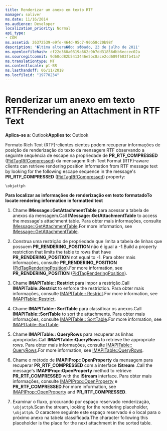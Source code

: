 ```yaml
---
title: Renderizar um anexo em texto RTF
manager: soliver
ms.date: 11/16/2014
ms.audience: Developer
localization_priority: Normal
api_type:
- COM
ms.assetid: 26372539-e9fe-464d-95c7-90b58c20b98f
description: '�ltima altera��o: s�bado, 23 de julho de 2011'
ms.openlocfilehash: cf22e360a0319a662c9b7dd31856dbb6eccec02a
ms.sourcegitcommit: 9d60cd82b5413446e5bc8ace2cd689f683fb41a7
ms.translationtype: MT
ms.contentlocale: pt-BR
ms.lasthandoff: 06/11/2018
ms.locfileid: "19770234"
---
```

# <a name="rendering-an-attachment-in-rtf-text"></a><span data-ttu-id="5b041-103">Renderizar um anexo em texto RTF</span><span class="sxs-lookup"><span data-stu-id="5b041-103">Rendering an Attachment in RTF Text</span></span>

  
  
<span data-ttu-id="5b041-104">**Aplica-se a**: Outlook</span><span class="sxs-lookup"><span data-stu-id="5b041-104">**Applies to**: Outlook</span></span> 
  
<span data-ttu-id="5b041-105">Formato Rich Text (RTF)-clientes cientes podem recuperar informações de posição de renderização do texto da mensagem RTF observando a seguinte sequência de escape na propriedade de **PR_RTF_COMPRESSED** ([PidTagRtfCompressed](pidtagrtfcompressed-canonical-property.md)) da mensagem:</span><span class="sxs-lookup"><span data-stu-id="5b041-105">Rich Text Format (RTF)-aware clients can retrieve rendering position information from RTF message text by looking for the following escape sequence in the message's **PR_RTF_COMPRESSED** ([PidTagRtfCompressed](pidtagrtfcompressed-canonical-property.md)) property:</span></span>
  
 `\objattph`
  
 <span data-ttu-id="5b041-106">**Para localizar as informações de renderização em texto formatado**</span><span class="sxs-lookup"><span data-stu-id="5b041-106">**To locate rendering information in formatted text**</span></span>
  
1. <span data-ttu-id="5b041-107">Chame **IMessage::GetAttachmentTable** para acessar a tabela de anexos da mensagem.</span><span class="sxs-lookup"><span data-stu-id="5b041-107">Call **IMessage::GetAttachmentTable** to access the message's attachment table.</span></span> <span data-ttu-id="5b041-108">Para obter mais informações, consulte [IMessage::GetAttachmentTable](imessage-getattachmenttable.md).</span><span class="sxs-lookup"><span data-stu-id="5b041-108">For more information, see [IMessage::GetAttachmentTable](imessage-getattachmenttable.md).</span></span>
    
2. <span data-ttu-id="5b041-109">Construa uma restrição de propriedade que limita a tabela de linhas que possuem **PR_RENDERING_POSITION** não é igual a -1.</span><span class="sxs-lookup"><span data-stu-id="5b041-109">Build a property restriction that limits the table to rows that have **PR_RENDERING_POSITION** not equal to -1.</span></span> <span data-ttu-id="5b041-110">Para obter mais informações, consulte **PR_RENDERING_POSITION** ([PidTagRenderingPosition](pidtagrenderingposition-canonical-property.md)).</span><span class="sxs-lookup"><span data-stu-id="5b041-110">For more information, see **PR_RENDERING_POSITION** ([PidTagRenderingPosition](pidtagrenderingposition-canonical-property.md)).</span></span>
    
3. <span data-ttu-id="5b041-111">Chame **IMAPITable:: Restrict** para impor a restrição.</span><span class="sxs-lookup"><span data-stu-id="5b041-111">Call **IMAPITable::Restrict** to enforce the restriction.</span></span> <span data-ttu-id="5b041-112">Para obter mais informações, consulte [IMAPITable:: Restrict](imapitable-restrict.md).</span><span class="sxs-lookup"><span data-stu-id="5b041-112">For more information, see [IMAPITable::Restrict](imapitable-restrict.md).</span></span>
    
4. <span data-ttu-id="5b041-113">Chame **IMAPITable:: SortTable** para classificar os anexos.</span><span class="sxs-lookup"><span data-stu-id="5b041-113">Call **IMAPITable::SortTable** to sort the attachments.</span></span> <span data-ttu-id="5b041-114">Para obter mais informações, consulte [IMAPITable:: SortTable](imapitable-sorttable.md).</span><span class="sxs-lookup"><span data-stu-id="5b041-114">For more information, see [IMAPITable::SortTable](imapitable-sorttable.md).</span></span>
    
5. <span data-ttu-id="5b041-115">Chame **IMAPITable:: QueryRows** para recuperar as linhas apropriadas.</span><span class="sxs-lookup"><span data-stu-id="5b041-115">Call **IMAPITable::QueryRows** to retrieve the appropriate rows.</span></span> <span data-ttu-id="5b041-116">Para obter mais informações, consulte [IMAPITable:: QueryRows](imapitable-queryrows.md).</span><span class="sxs-lookup"><span data-stu-id="5b041-116">For more information, see [IMAPITable::QueryRows](imapitable-queryrows.md).</span></span>
    
6. <span data-ttu-id="5b041-117">Chame o método de **IMAPIProp::OpenProperty** da mensagem para recuperar **PR_RTF_COMPRESSED** com a interface **IStream** .</span><span class="sxs-lookup"><span data-stu-id="5b041-117">Call the message's **IMAPIProp::OpenProperty** method to retrieve **PR_RTF_COMPRESSED** with the **IStream** interface.</span></span> <span data-ttu-id="5b041-118">Para obter mais informações, consulte [IMAPIProp::OpenProperty](imapiprop-openproperty.md) e **PR_RTF_COMPRESSED**.</span><span class="sxs-lookup"><span data-stu-id="5b041-118">For more information, see [IMAPIProp::OpenProperty](imapiprop-openproperty.md) and **PR_RTF_COMPRESSED**.</span></span>
    
7. <span data-ttu-id="5b041-119">Examinar o fluxo, procurando por espaço reservado renderização, `\objattph`.</span><span class="sxs-lookup"><span data-stu-id="5b041-119">Scan the stream, looking for the rendering placeholder,  `\objattph`.</span></span> <span data-ttu-id="5b041-120">O caractere seguinte este espaço reservado é o local para o próximo anexo na tabela classificada.</span><span class="sxs-lookup"><span data-stu-id="5b041-120">The character following this placeholder is the place for the next attachment in the sorted table.</span></span>
    

